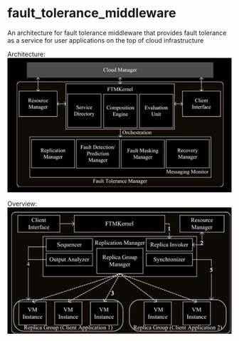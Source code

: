 # fault_tolerance_middleware
An architecture for fault tolerance middleware that provides fault tolerance as a service for user applications on the top of cloud infrastructure

Architecture:
![FTM architecture](https://github.com/utsavdahiya/fault_tolerance_middleware/blob/develop/images/ftm_arch.png)

Overview:
![overview](https://github.com/utsavdahiya/fault_tolerance_middleware/blob/develop/images/overview.png)